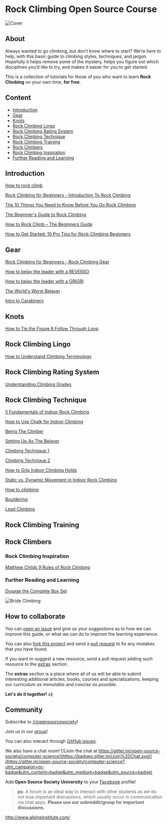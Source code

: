 # Rock Climbing Open Source Course

<img alt="Cover" src="https://goo.gl/8P1uew">

## About

Always wanted to go climbing, but don’t know where to start? We’re here to help, with this basic guide to climbing styles, techniques, and jargon. Hopefully it helps remove some of the mystery, helps you figure out which disciplines you’d like to try, and makes it easier for you to get started.

This is a collection of tutorials for those of you who want to learn **Rock Climbing** on your own time, **for free**.

## Content
- [Introduction](#introduction)
- [Gear](#gear)
- [Knots](#knots)
- [Rock Climbing Lingo](#rock-climbing-lingo)
- [Rock Climbing Rating System](#rock-climbing-rating-system)
- [Rock Climbing Technique](#rock-climbing-technique)
- [Rock Climbing Training](#rock-climbing-training)
- [Rock Climbers](#rock-climbers)
- [Rock Climbing Inspiration](#rock-climbing-inspiration)
- [Further Reading and Learning](#further-reading-and-learning)

## Introduction

[How to rock climb](http://www.howcast.com/guides/1108-how-to-rock-climb/)

[Rock Climbing for Beginners - Introduction To Rock Climbing](https://www.youtube.com/watch?v=gLfvk2SSj1c&t=4s)

[The 10 Things You Need to Know Before You Go Rock Climbing](http://greatist.com/move/rock-climbing-tips)

[The Beginner's Guide to Rock Climbing](https://www.outsideonline.com/2062326/beginners-guide-rock-climbing)

[How to Rock Climb – The Beginners Guide](http://expertenough.com/690/rock-climbing)

[How to Get Started: 10 Pro Tips for Rock-Climbing Beginners](http://www.popularmechanics.com/adventure/outdoors/a9412/how-to-get-started-10-pro-tips-for-rock-climbing-beginners-15837589/)

## Gear
[Rock Climbing for Beginners - Rock Climbing Gear](https://www.youtube.com/watch?v=tXwV0YD222g)

[How to belay the leader with a REVERSO](https://www.youtube.com/watch?v=ymJb6tW5_BE&index=7&list=PLfVXwulLSGHqGu3VtYKyQTxkOw-wBwRUq)

[How to belay the leader with a GRIGRI](https://www.youtube.com/watch?v=FHdqjjyeTtg&list=PLfVXwulLSGHqGu3VtYKyQTxkOw-wBwRUq&index=6)

[The World's Worst Belayer](https://www.youtube.com/watch?v=V9hsWjA3SmU)

[Intro to Carabiners](https://www.youtube.com/watch?v=llUg6LhvryE&index=45&list=PLfVXwulLSGHqGu3VtYKyQTxkOw-wBwRUq)

## Knots
[How to Tie the Figure 8 Follow Through Loop](https://www.youtube.com/watch?v=aLopeVBb7yU&feature=youtu.be)

## Rock Climbing Lingo
[How to Understand Climbing Terminology](https://www.youtube.com/watch?v=nUJAI7CuRO0&index=2&list=PLfVXwulLSGHqGu3VtYKyQTxkOw-wBwRUq)

## Rock Climbing Rating System
[Understanding Climbing Grades](http://www.climbing.com/skills/unsent-understanding-climbing-grades/)

## Rock Climbing Technique
[5 Fundamentals of Indoor Rock Climbing](http://www.howcast.com/videos/512680-5-Fundamentals-of-Indoor-Rock-Climbing-Rock-Climbing/)

[How to Use Chalk for Indoor Climbing](http://www.howcast.com/videos/512682-how-to-use-chalk-for-indoor-climbing-rock-climbing/)

[Being The Climber](https://www.youtube.com/watch?v=QfTIUKyqCWc)

[Setting Up As The Belayer](https://www.youtube.com/watch?v=m-FbtppVC7w)

[Climbing Technique 1](https://www.youtube.com/watch?v=jbIDnMmSLsc)

[Climbing Technique 2](https://www.youtube.com/watch?v=gkMngYYadjE)

[How to Grip Indoor Climbing Holds](http://www.howcast.com/videos/512681-how-to-grip-indoor-climbing-holds-rock-climbing/)

[Static vs. Dynamic Movement in Indoor Rock Climbing](http://www.howcast.com/videos/512701-static-vs-dynamic-movement-rock-climbing/)

[How to climbing](http://www.howcast.com/guides/1108-how-to-rock-climb/)

[Bouldering](https://www.youtube.com/watch?v=ddSTXPZuff8)

[Lead Climbing](https://www.youtube.com/watch?v=q4rVY3sLQqA)

## Rock Climbing Training

## Rock Climbers

### Rock Climbing Inspiration
[Matthew Childs 9 Rules of Rock Climbing](https://www.ted.com/talks/matthew_childs_9_rules_of_rock_climbing#t-31881)

### Further Reading and Learning
[Dosage the Complete Box Set](https://goo.gl/C68p8J)

<img alt="Bride Climbing" src="https://goo.gl/2xlqzn">

## How to collaborate

You can [open an issue](https://help.github.com/articles/creating-an-issue/) and give us your suggestions as to how we can improve this guide, or what we can do to improve the learning experience.

You can also [fork this project](https://help.github.com/articles/fork-a-repo/) and send a [pull request](https://help.github.com/articles/using-pull-requests/) to fix any mistakes that you have found.

If you want to suggest a new resource, send a pull request adding such resource to the [extras](https://github.com/open-source-society/computer-science/tree/master/extras) section.

The **extras** section is a place where all of us will be able to submit interesting additional articles, books, courses and specializations, keeping our curriculum *as immutable and concise as possible*.

**Let's do it together! =)**

## Community

Subscribe to [/r/opensourcesociety](https://www.reddit.com/r/opensourcesociety/)!

Join us in our [group](https://groups.google.com/forum/#!forum/open-source-society-university)!

You can also interact through [GitHub issues](https://github.com/open-source-society/computer-science/issues).

We also have a chat room! [![Join the chat at https://gitter.im/open-source-society/computer-science](https://badges.gitter.im/Join%20Chat.svg)](https://gitter.im/open-source-society/computer-science?utm_campaign=pr-badge&utm_content=badge&utm_medium=badge&utm_source=badge)

Add **Open Source Society University** to your [Facebook](https://www.facebook.com/ossuniversity) profile!

> **ps**: A forum is an ideal way to interact with other students as we do not lose important discussions, which usually occur in communication via chat apps. **Please use our subreddit/group for important discussions**.

http://www.alpineinstitute.com/

